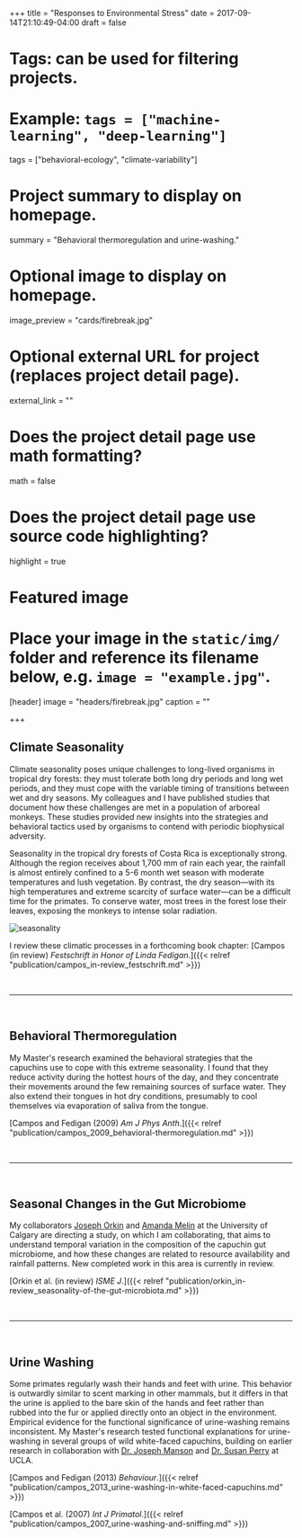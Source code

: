 +++
title = "Responses to Environmental Stress"
date = 2017-09-14T21:10:49-04:00
draft = false

# Tags: can be used for filtering projects.
# Example: `tags = ["machine-learning", "deep-learning"]`
tags = ["behavioral-ecology", "climate-variability"]

# Project summary to display on homepage.
summary = "Behavioral thermoregulation and urine-washing."

# Optional image to display on homepage.
image_preview = "cards/firebreak.jpg"

# Optional external URL for project (replaces project detail page).
external_link = ""

# Does the project detail page use math formatting?
math = false

# Does the project detail page use source code highlighting?
highlight = true

# Featured image
# Place your image in the `static/img/` folder and reference its filename below, e.g. `image = "example.jpg"`.
[header]
image = "headers/firebreak.jpg"
caption = ""

+++

## Climate Seasonality

Climate seasonality poses unique challenges to long-lived organisms in tropical dry forests: they must tolerate both long dry periods and long wet periods, and they must cope with the variable timing of transitions between wet and dry seasons. My colleagues and I have published studies that document how these challenges are met in a population of arboreal monkeys. These studies provided new insights into the strategies and behavioral tactics used by organisms to contend with periodic biophysical adversity.

Seasonality in the tropical dry forests of Costa Rica is exceptionally strong. Although the region receives about 1,700 mm of rain each year, the rainfall is almost entirely confined to a 5-6 month wet season with moderate temperatures and lush vegetation. By contrast, the dry season&mdash;with its high temperatures and extreme scarcity of surface water&mdash;can be a difficult time for the primates. To conserve water, most trees in the forest lose their leaves, exposing the monkeys to intense solar radiation.

![seasonality](/img/plots/seasonality-map.jpg)

I review these climatic processes in a forthcoming book chapter: [Campos (in review) _Festschrift in Honor of Linda Fedigan_.]({{< relref "publication/campos_in-review_festschrift.md" >}})

<br>
<hr>
<br>

## Behavioral Thermoregulation

My Master's research examined the behavioral strategies that the capuchins use to cope with this extreme seasonality. I found that they reduce activity during the hottest hours of the day, and they concentrate their movements around the few remaining sources of surface water. They also extend their tongues in hot dry conditions, presumably to cool themselves via evaporation of saliva from the tongue.

[Campos and Fedigan (2009) _Am J Phys Anth_.]({{< relref "publication/campos_2009_behavioral-thermoregulation.md" >}})

<br>
<hr>
<br>

## Seasonal Changes in the Gut Microbiome
My collaborators [Joseph Orkin](https://josephorkin.com/) and [Amanda Melin](http://www.amandamelin.com/) at the University of Calgary are directing a study, on which I am collaborating, that aims to understand temporal variation in the composition of the capuchin gut microbiome, and how these changes are related to resource availability and rainfall patterns. New completed work in this area is currently in review.

[Orkin et al. (in review) _ISME J_.]({{< relref "publication/orkin_in-review_seasonality-of-the-gut-microbiota.md" >}})

<br>
<hr>
<br>

## Urine Washing
Some primates regularly wash their hands and feet with urine. This behavior is outwardly similar to scent marking in other mammals, but it differs in that the urine is applied to the bare skin of the hands and feet rather than rubbed into the fur or applied directly onto an object in the environment. Empirical evidence for the functional significance of urine-washing remains inconsistent. My Master's research tested functional explanations for urine-washing in several groups of wild white-faced capuchins, building on earlier research in collaboration with [Dr. Joseph Manson](http://www.sscnet.ucla.edu/anthro/faculty/jmanson/Home.html) and [Dr. Susan Perry](http://www.sscnet.ucla.edu/anthro/faculty/sperry/) at UCLA.

[Campos and Fedigan (2013) _Behaviour_.]({{< relref "publication/campos_2013_urine-washing-in-white-faced-capuchins.md" >}})

[Campos et al. (2007) _Int J Primatol_.]({{< relref "publication/campos_2007_urine-washing-and-sniffing.md" >}})
